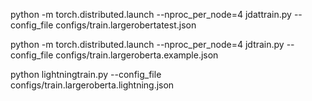 python -m torch.distributed.launch --nproc_per_node=4 jdattrain.py --config_file configs/train.largerobertatest.json

python -m torch.distributed.launch --nproc_per_node=4 jdtrain.py --config_file configs/train.largeroberta.example.json

python lightningtrain.py --config_file configs/train.largeroberta.lightning.json